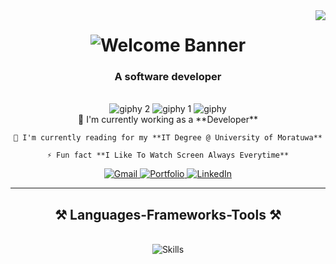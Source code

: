 <img align="right" src="https://visitor-badge.laobi.icu/badge?page_id=Ramosh99.Ramosh99">

<h1 align="center">
    <img src="https://github.com/user-attachments/assets/d7f63555-00d5-4ba8-b962-355a0a738482" alt="Welcome Banner">
</h1>

<h3 align="center">A software developer</h3>



<br/>

<div align="center">
    <img src="https://github.com/user-attachments/assets/4c68384f-c7ec-4d77-8971-d3472b00eef7" alt="giphy 2">
    <img src="https://github.com/user-attachments/assets/0fde5b1b-ca4b-4418-b03a-139dfca7d927" alt="giphy 1">
    <img src="https://github.com/user-attachments/assets/2d10fd41-dc2f-4b9f-a46c-dcc0a74af618" alt="giphy">
</div>

<div align="center">
    🔭 I'm currently working as a **Developer**
 
    🌱 I'm currently reading for my **IT Degree @ University of Moratuwa**

    ⚡ Fun fact **I Like To Watch Screen Always Everytime**
</div>
 
<div align="center">
    <a href="mailto:yasiram447@gmail.com">
        <img src="https://img.shields.io/badge/Gmail-333333?style=for-the-badge&logo=gmail&logoColor=red" alt="Gmail">
    </a>
    <a href="https://yasiruramosh.me/">
        <img src="https://img.shields.io/badge/portfolio-8A2BE2?style=for-the-badge&logo=google-chrome&logoColor=white" alt="Portfolio">
    </a>
    <a href="https://linkedin.com/in/yasiru-ramosh-577377240" target="_blank">
        <img src="https://img.shields.io/badge/LinkedIn-0077B5?style=for-the-badge&logo=linkedin&logoColor=white" alt="LinkedIn">
    </a>
</div>

<hr/>
 
<h2 align="center">⚒️ Languages-Frameworks-Tools ⚒️</h2>
<br/>

<div align="center">
    <img src="https://skillicons.dev/icons?i=react,bootstrap,materialui,ps,html,css,vscode,github,figma,tailwind,git,js,blender,cs,flask,django,python,javascript,c,java,nextjs,mysql,dotnet,postman,powershell,visualstudio,vite" alt="Skills">
</div>
